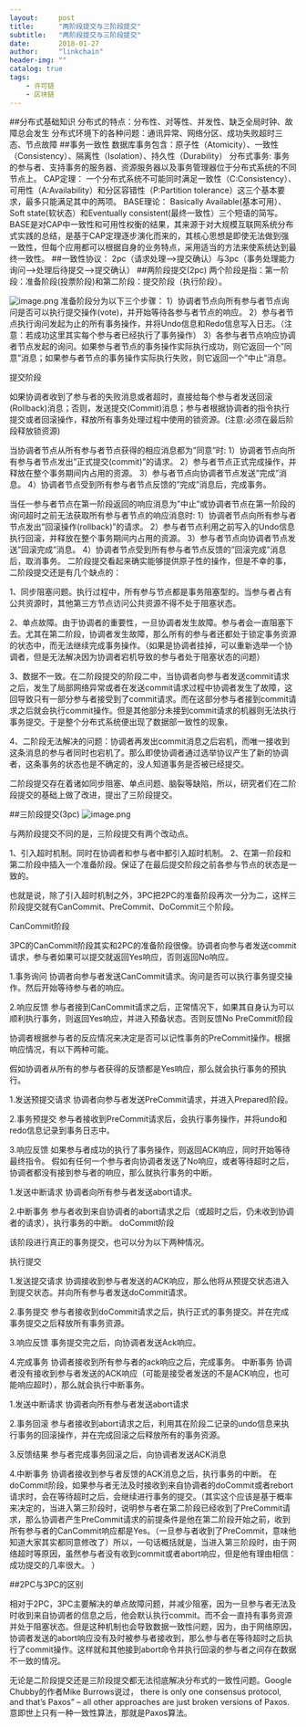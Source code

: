 ```yaml
---
layout:     post
title:      "两阶段提交与三阶段提交"
subtitle:   "两阶段提交与三阶段提交"
date:       2018-01-27
author:     "linkchain"
header-img: ""
catalog: true
tags:
    - 许可链
    - 区块链
---
```

##分布式基础知识
分布式的特点：分布性、对等性、并发性、缺乏全局时钟、故障总会发生
分布式环境下的各种问题：通讯异常、网络分区、成功失败超时三态、节点故障
##事务一致性
数据库事务包含：原子性（Atomicity）、一致性（Consistency）、隔离性（Isolation）、持久性（Durability）
分布式事务:
事务的参与者、支持事务的服务器、资源服务器以及事务管理器位于分布式系统的不同节点上。
CAP定理：
一个分布式系统不可能同时满足一致性（C:Consistency）、可用性（A:Availability）和分区容错性（P:Partition tolerance）这三个基本要求，最多只能满足其中的两项。
BASE理论：
Basically Available(基本可用）、Soft state(软状态）和Eventually consistent(最终一致性）三个短语的简写。BASE是对CAP中一致性和可用性权衡的结果，其来源于对大规模互联网系统分布式实践的总结，是基于CAP定理逐步演化而来的，其核心思想是即使无法做到强一致性，但每个应用都可以根据自身的业务特点，采用适当的方法来使系统达到最终一致性。
##一致性协议：
2pc（请求处理-->提交确认）与3pc（事务处理能力询问-->处理后待提交-->提交确认）
##两阶段提交(2pc)
两个阶段是指：第一阶段：准备阶段(投票阶段)和第二阶段：提交阶段（执行阶段）。

![image.png](http://upload-images.jianshu.io/upload_images/3959874-a62eca24aae4a177.png?imageMogr2/auto-orient/strip%7CimageView2/2/w/1240)
准备阶段分为以下三个步骤：
1）协调者节点向所有参与者节点询问是否可以执行提交操作(vote)，并开始等待各参与者节点的响应。
2）参与者节点执行询问发起为止的所有事务操作，并将Undo信息和Redo信息写入日志。（注意：若成功这里其实每个参与者已经执行了事务操作）
3）各参与者节点响应协调者节点发起的询问。如果参与者节点的事务操作实际执行成功，则它返回一个”同意”消息；如果参与者节点的事务操作实际执行失败，则它返回一个”中止”消息。

提交阶段

如果协调者收到了参与者的失败消息或者超时，直接给每个参与者发送回滚(Rollback)消息；否则，发送提交(Commit)消息；参与者根据协调者的指令执行提交或者回滚操作，释放所有事务处理过程中使用的锁资源。(注意:必须在最后阶段释放锁资源)

当协调者节点从所有参与者节点获得的相应消息都为”同意”时:
1）协调者节点向所有参与者节点发出”正式提交(commit)”的请求。
2）参与者节点正式完成操作，并释放在整个事务期间内占用的资源。
3）参与者节点向协调者节点发送”完成”消息。
4）协调者节点受到所有参与者节点反馈的”完成”消息后，完成事务。

当任一参与者节点在第一阶段返回的响应消息为”中止”或协调者节点在第一阶段的询问超时之前无法获取所有参与者节点的响应消息时:
1）协调者节点向所有参与者节点发出”回滚操作(rollback)”的请求。
2）参与者节点利用之前写入的Undo信息执行回滚，并释放在整个事务期间内占用的资源。
3）参与者节点向协调者节点发送”回滚完成”消息。
4）协调者节点受到所有参与者节点反馈的”回滚完成”消息后，取消事务。
二阶段提交看起来确实能够提供原子性的操作，但是不幸的事，二阶段提交还是有几个缺点的：

1、同步阻塞问题。执行过程中，所有参与节点都是事务阻塞型的。当参与者占有公共资源时，其他第三方节点访问公共资源不得不处于阻塞状态。

2、单点故障。由于协调者的重要性，一旦协调者发生故障。参与者会一直阻塞下去。尤其在第二阶段，协调者发生故障，那么所有的参与者还都处于锁定事务资源的状态中，而无法继续完成事务操作。（如果是协调者挂掉，可以重新选举一个协调者，但是无法解决因为协调者宕机导致的参与者处于阻塞状态的问题）

3、数据不一致。在二阶段提交的阶段二中，当协调者向参与者发送commit请求之后，发生了局部网络异常或者在发送commit请求过程中协调者发生了故障，这回导致只有一部分参与者接受到了commit请求。而在这部分参与者接到commit请求之后就会执行commit操作。但是其他部分未接到commit请求的机器则无法执行事务提交。于是整个分布式系统便出现了数据部一致性的现象。

4、二阶段无法解决的问题：协调者再发出commit消息之后宕机，而唯一接收到这条消息的参与者同时也宕机了。那么即使协调者通过选举协议产生了新的协调者，这条事务的状态也是不确定的，没人知道事务是否被已经提交。

二阶段提交存在着诸如同步阻塞、单点问题、脑裂等缺陷，所以，研究者们在二阶段提交的基础上做了改进，提出了三阶段提交。

##三阶段提交(3pc)
![image.png](http://upload-images.jianshu.io/upload_images/3959874-8c2717a7e5b8d3f6.png?imageMogr2/auto-orient/strip%7CimageView2/2/w/1240)



与两阶段提交不同的是，三阶段提交有两个改动点。

1、引入超时机制。同时在协调者和参与者中都引入超时机制。
2、在第一阶段和第二阶段中插入一个准备阶段。保证了在最后提交阶段之前各参与节点的状态是一致的。

也就是说，除了引入超时机制之外，3PC把2PC的准备阶段再次一分为二，这样三阶段提交就有CanCommit、PreCommit、DoCommit三个阶段。

CanCommit阶段

3PC的CanCommit阶段其实和2PC的准备阶段很像。协调者向参与者发送commit请求，参与者如果可以提交就返回Yes响应，否则返回No响应。

1.事务询问 协调者向参与者发送CanCommit请求。询问是否可以执行事务提交操作。然后开始等待参与者的响应。

2.响应反馈 参与者接到CanCommit请求之后，正常情况下，如果其自身认为可以顺利执行事务，则返回Yes响应，并进入预备状态。否则反馈No
PreCommit阶段

协调者根据参与者的反应情况来决定是否可以记性事务的PreCommit操作。根据响应情况，有以下两种可能。

假如协调者从所有的参与者获得的反馈都是Yes响应，那么就会执行事务的预执行。

1.发送预提交请求 协调者向参与者发送PreCommit请求，并进入Prepared阶段。

2.事务预提交 参与者接收到PreCommit请求后，会执行事务操作，并将undo和redo信息记录到事务日志中。

3.响应反馈 如果参与者成功的执行了事务操作，则返回ACK响应，同时开始等待最终指令。
假如有任何一个参与者向协调者发送了No响应，或者等待超时之后，协调者都没有接到参与者的响应，那么就执行事务的中断。

1.发送中断请求 协调者向所有参与者发送abort请求。

2.中断事务 参与者收到来自协调者的abort请求之后（或超时之后，仍未收到协调者的请求），执行事务的中断。
doCommit阶段

该阶段进行真正的事务提交，也可以分为以下两种情况。

执行提交

1.发送提交请求 协调接收到参与者发送的ACK响应，那么他将从预提交状态进入到提交状态。并向所有参与者发送doCommit请求。

2.事务提交 参与者接收到doCommit请求之后，执行正式的事务提交。并在完成事务提交之后释放所有事务资源。

3.响应反馈 事务提交完之后，向协调者发送Ack响应。

4.完成事务 协调者接收到所有参与者的ack响应之后，完成事务。
中断事务 协调者没有接收到参与者发送的ACK响应（可能是接受者发送的不是ACK响应，也可能响应超时），那么就会执行中断事务。

1.发送中断请求 协调者向所有参与者发送abort请求

2.事务回滚 参与者接收到abort请求之后，利用其在阶段二记录的undo信息来执行事务的回滚操作，并在完成回滚之后释放所有的事务资源。

3.反馈结果 参与者完成事务回滚之后，向协调者发送ACK消息

4.中断事务 协调者接收到参与者反馈的ACK消息之后，执行事务的中断。
在doCommit阶段，如果参与者无法及时接收到来自协调者的doCommit或者rebort请求时，会在等待超时之后，会继续进行事务的提交。（其实这个应该是基于概率来决定的，当进入第三阶段时，说明参与者在第二阶段已经收到了PreCommit请求，那么协调者产生PreCommit请求的前提条件是他在第二阶段开始之前，收到所有参与者的CanCommit响应都是Yes。（一旦参与者收到了PreCommit，意味他知道大家其实都同意修改了）所以，一句话概括就是，当进入第三阶段时，由于网络超时等原因，虽然参与者没有收到commit或者abort响应，但是他有理由相信：成功提交的几率很大。 ）

##2PC与3PC的区别

相对于2PC，3PC主要解决的单点故障问题，并减少阻塞，因为一旦参与者无法及时收到来自协调者的信息之后，他会默认执行commit。而不会一直持有事务资源并处于阻塞状态。但是这种机制也会导致数据一致性问题，因为，由于网络原因，协调者发送的abort响应没有及时被参与者接收到，那么参与者在等待超时之后执行了commit操作。这样就和其他接到abort命令并执行回滚的参与者之间存在数据不一致的情况。

无论是二阶段提交还是三阶段提交都无法彻底解决分布式的一致性问题。Google Chubby的作者Mike Burrows说过， there is only one consensus protocol, and that’s Paxos” – all other approaches are just broken versions of Paxos. 意即世上只有一种一致性算法，那就是Paxos算法。










